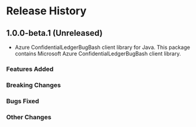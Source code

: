 # Release History

## 1.0.0-beta.1 (Unreleased)

- Azure ConfidentialLedgerBugBash client library for Java. This package contains Microsoft Azure ConfidentialLedgerBugBash client library.

### Features Added

### Breaking Changes

### Bugs Fixed

### Other Changes
